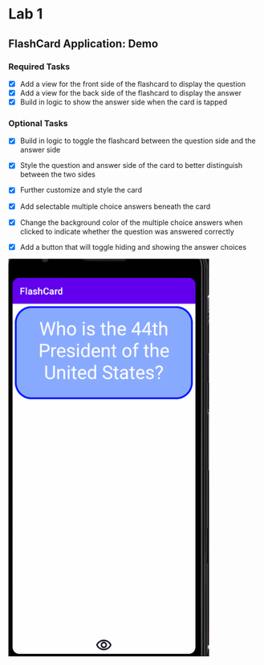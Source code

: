 # Lab 1
## FlashCard Application: Demo
### Required Tasks

  - [x] Add a view for the front side of the flashcard to display the question
  - [x] Add a view for the back side of the flashcard to display the answer
  - [x] Build in logic to show the answer side when the card is tapped

### Optional Tasks

  - [x] Build in logic to toggle the flashcard between the question side and the answer side
  - [x] Style the question and answer side of the card to better distinguish between the two sides
  - [x] Further customize and style the card
  - [x] Add selectable multiple choice answers beneath the card
  - [x] Change the background color of the multiple choice answers when clicked to indicate whether the question was answered correctly
  - [x] Add a button that will toggle hiding and showing the answer choices

  
<img src="Lab1.gif" alt= "Lab 1 Demo" width = "400px" />

